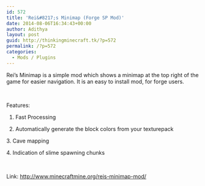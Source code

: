 ```yaml
---
id: 572
title: 'Rei&#8217;s Minimap (Forge SP Mod)'
date: 2014-08-06T16:34:43+00:00
author: Adithya
layout: post
guid: http://thinkingminecraft.tk/?p=572
permalink: /?p=572
categories:
  - Mods / Plugins
---
```

Rei&#8217;s Minimap is a simple mod which shows a minimap at the top right of the game for easier navigation. It is an easy to install mod, for forge users.

&nbsp;

Features:

1. Fast Processing

2. Automatically generate the block colors from your texturepack

3. Cave mapping

4. Indication of slime spawning chunks

&nbsp;

Link: http://www.minecraftmine.org/reis-minimap-mod/

&nbsp;

&nbsp;